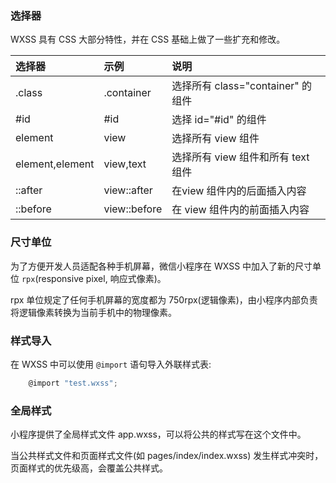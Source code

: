 
### 选择器

WXSS 具有 CSS 大部分特性，并在 CSS 基础上做了一些扩充和修改。

| 选择器 | 示例 | 说明 |
|:------|:-----|:-----|
| .class | .container | 选择所有 class="container" 的组件 |
| #id | #id | 选择 id="#id" 的组件 |
| element | view | 选择所有 view 组件 |
| element,element | view,text | 选择所有 view 组件和所有 text 组件 |
| ::after | view::after | 在view 组件内的后面插入内容 |
| ::before | view::before | 在 view 组件内的前面插入内容 |

### 尺寸单位

为了方便开发人员适配各种手机屏幕，微信小程序在 WXSS 中加入了新的尺寸单位 `rpx`(responsive pixel, 响应式像素)。

rpx 单位规定了任何手机屏幕的宽度都为 750rpx(逻辑像素)，由小程序内部负责将逻辑像素转换为当前手机中的物理像素。

### 样式导入

在 WXSS 中可以使用 `@import` 语句导入外联样式表:
```js
    @import "test.wxss";
```

### 全局样式

小程序提供了全局样式文件 app.wxss，可以将公共的样式写在这个文件中。

当公共样式文件和页面样式文件(如 pages/index/index.wxss) 发生样式冲突时，页面样式的优先级高，会覆盖公共样式。

